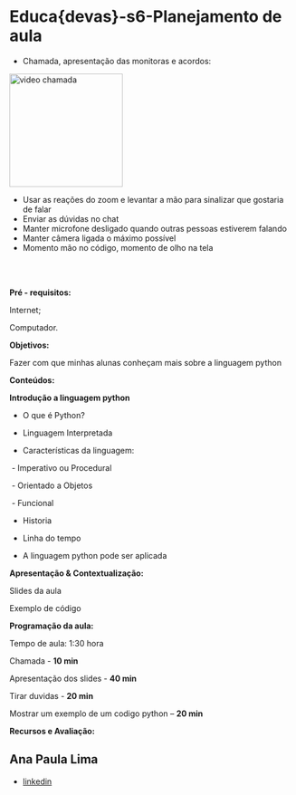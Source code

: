 # Educa{devas}-s6-Planejamento de aula

- Chamada, apresentação das monitoras e acordos:

<img src="https://i.pinimg.com/474x/b4/17/86/b41786b5e7627ed0c678a0ef4a62e9f6.jpg" alt="video chamada" width="200">

* Usar as reações do zoom e levantar a mão para sinalizar que gostaria de falar
* Enviar as dúvidas no chat
* Manter microfone desligado quando outras pessoas estiverem falando
* Manter câmera ligada o máximo possível
* Momento mão no código, momento de olho na tela

<br>
<br>

**Pré - requisitos:**

Internet;

Computador.

**Objetivos:**

Fazer com que minhas alunas conheçam mais sobre a linguagem python

**Conteúdos:**

**Introdução a linguagem python**

- O que é Python?

- Linguagem Interpretada

- Características da linguagem:

​            \- Imperativo ou Procedural

​            \- Orientado a Objetos

​            \- Funcional

- Historia

- Linha do tempo

- A linguagem python pode ser aplicada

**Apresentação & Contextualização:**

Slides da aula

Exemplo de código

**Programação da aula:**

Tempo de aula: 1:30 hora

Chamada - **10 min**

Apresentação dos slides - **40 min**

Tirar duvidas - **20 min**

Mostrar um exemplo de um codigo python – **20 min**

**Recursos e Avaliação:**

## Ana Paula Lima 
- [linkedin](https://www.linkedin.com/in/ana-paula-lima-3269214b/)